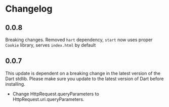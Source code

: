 # Changelog

## 0.0.8

Breaking changes. Removed `hart` dependency, `start` now uses proper `Cookie` library,
serves `index.html` by default

## 0.0.7

This update is dependent on a breaking change in the latest version of the Dart
stdlib. Please make sure you update to the latest version of Dart before
installing.

* Change HttpRequest.queryParameters to HttpRequest.uri.queryParameters.
